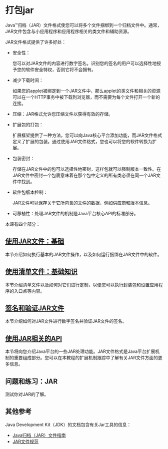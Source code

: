 # 打包jar

Java™归档（JAR）文件格式使您可以将多个文件捆绑到一个归档文件中。通常，JAR文件包含与小应用程序和应用程序相关的类文件和辅助资源。

JAR文件格式提供了许多好处：
* 安全性：

    您可以对JAR文件的内容进行数字签名。识别您的签名的用户可以选择性地授予您的软件安全特权，否则它将不会拥有。

* 减少下载时间：

    如果您的applet被绑定到一个JAR文件中，那么applet的类文件和相关的资源可以在一个HTTP事务中被下载到浏览器，而不需要为每个文件打开一个新的连接。
* 压缩：JAR格式允许您压缩文件以获得有效的存储。
* 扩展包的打包：

    扩展框架提供了一种方法，您可以向Java核心平台添加功能，而JAR文件格式定义了扩展的包装。通过使用JAR文件格式，您也可以将您的软件转换为扩展。
* 包装密封：

    存储在JAR文件中的包可以选择性地密封，这样包就可以强制版本一致性。在JAR文件中密封一个包裹意味着在那个包中定义的所有类必须在同一个JAR文件中找到。
* 软件包版本控制：

    JAR文件可以保存关于它所包含的文件的数据，例如供应商和版本信息。
* 可移植性：处理JAR文件的机制是Java平台核心API的标准部分。


本课有四个部分：

## [使用JAR文件：基础](/content/deployment/jar/basicsindex.md)
本节介绍如何执行基本的JAR文件操作，以及如何运行捆绑在JAR文件中的软件。

## [使用清单文件：基础知识](/content/deployment/jar/manifestinde.md)
本节介绍清单文件以及如何对它们进行定制，以便您可以执行封装包和设置应用程序的入口点等内容。

## [签名和验证JAR文件](/content/deployment/jar/signindex.md)
本节介绍如何对JAR文件进行数字签名并验证JAR文件的签名。

## [使用JAR相关的API](/content/deployment/jar/apiindex.md)
本节将向您介绍Java平台的一些JAR处理功能。JAR文件格式是Java平台扩展机制的重要组成部分。您可以在本教程的扩展机制跟踪中了解有关JAR文件方面的更多信息。

## 问题和练习：JAR
测试你对JAR的了解。


## 其他参考
Java Development Kit（JDK）的文档包含有关Jar工具的信息：

* [Java归档（JAR）文件指南](https://docs.oracle.com/javase/8/docs/technotes/guides/jar/index.html)
* [JAR文件规范](https://docs.oracle.com/javase/8/docs/technotes/guides/jar/jar.html)